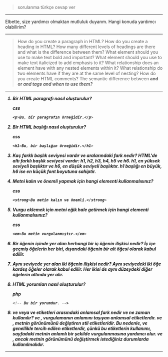 > sorularıma türkçe cevap ver

---

Elbette, size yardımcı olmaktan mutluluk duyarım. Hangi konuda yardımcı olabilirim?

---

> How do you create a paragraph in HTML? How do you create a heading in HTML? How many different levels of headings are there and what is the difference between them? What element should you use to make text bold and important? What element should you use to make text italicized to add emphasis to it? What relationship does an element have with any nested elements within it? What relationship do two elements have if they are at the same level of nesting? How do you create HTML comments? The semantic difference between <strong> and <b> or <em> and <i> tags and when to use them?

---

1.  Bir HTML paragrafı nasıl oluşturulur?
    
    css
    
    ```css
    <p>Bu, bir paragrafın örneğidir.</p>
    ```
    
2.  Bir HTML başlığı nasıl oluşturulur?
    
    css
    
    ```css
    <h1>Bu, bir başlığın örneğidir.</h1>
    ```
    
3.  Kaç farklı başlık seviyesi vardır ve aralarındaki fark nedir? HTML'de altı farklı başlık seviyesi vardır: h1, h2, h3, h4, h5 ve h6. h1, en yüksek seviyeli başlıktır ve h6, en düşük seviyeli başlıktır. h1 başlığı en büyük, h6 ise en küçük font boyutuna sahiptir.
    
4.  Metni kalın ve önemli yapmak için hangi elementi kullanmalısınız?
    
    css
    
    ```css
    <strong>Bu metin kalın ve önemli.</strong>
    ```
    
5.  Vurgu eklemek için metni eğik hale getirmek için hangi elementi kullanmalısınız?
    
    css
    
    ```css
    <em>Bu metin vurgulanmıştır.</em>
    ```
    
6.  Bir öğenin içinde yer alan herhangi bir iç öğenin ilişkisi nedir? İç içe geçmiş öğelerin her biri, dışarıdaki öğenin bir alt öğesi olarak kabul edilir.
    
7.  Aynı seviyede yer alan iki öğenin ilişkisi nedir? Aynı seviyedeki iki öğe kardeş öğeler olarak kabul edilir. Her ikisi de aynı düzeydeki diğer öğelerin altında yer alır.
    
8.  HTML yorumları nasıl oluşturulur?
    
    php
    
    ```php
    <!-- Bu bir yorumdur. -->
    ```
    
9.  <strong> ve <b> veya <em> ve <i> etiketleri arasındaki anlamsal fark nedir ve ne zaman kullanılır? <strong> ve <em>, vurgulamanın anlamını taşıyan anlamsal etiketlerdir. <b> ve <i>, metnin görünümünü değiştiren stil etiketleridir. Bu nedenle, <strong> ve <em> genellikle tercih edilen etiketlerdir, çünkü bu etiketlerin kullanımı, sayfadaki metnin anlamlı bir şekilde vurgulanmasına yardımcı olur. <b> ve <i>, ancak metnin görünümünü değiştirmek istediğiniz durumlarda kullanılmalıdır.
    

---